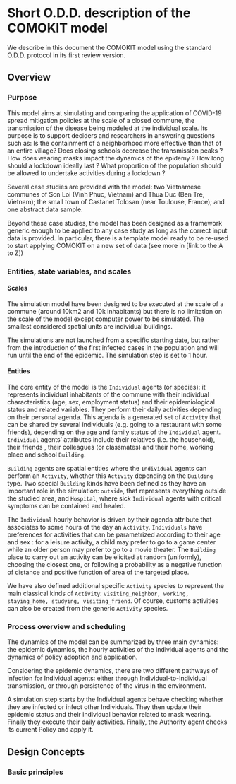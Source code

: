 # Short O.D.D. description of the COMOKIT model

We describe in this document the COMOKIT model using the standard O.D.D. protocol in its first review version.

## Overview 
### Purpose

This model aims at simulating and comparing the application of COVID-19 spread mitigation policies at the scale of a closed commune, the transmission of the disease being modeled at the individual scale. Its purpose is to support deciders and researchers in answering questions such as: Is the containment of a neighborhood more effective than that of an entire village? Does closing schools decrease the transmission peaks ? How does wearing masks impact the dynamics of the epidemy ? How long should a lockdown ideally last ? What proportion of the population should be allowed to undertake activities during a lockdown ?

Several case studies are provided with the model: two Vietnamese communes of Son Loi (Vinh Phuc, Vietnam) and Thua Duc (Ben Tre, Vietnam); the small town of Castanet Tolosan (near Toulouse, France); and one abstract data sample.

Beyond these case studies, the model has been designed as a framework generic enough to be applied to any case study as long as the correct input data is provided. In particular, there is a template model ready to be re-used to start applying COMOKIT on a new set of data (see more in [link to the A to Z])

### Entities, state variables, and scales
#### Scales
The simulation model have been designed to be executed at the scale of a commune (around 10km2 and 10k inhabitants) but there is no limitation on the scale of the model except computer power to be simulated. The smallest considered spatial units are individual buildings.

The simulations are not launched from a specific starting date, but rather from the introduction of the first infected cases in the population and will run until the end of the epidemic. The simulation step is set to 1 hour. 

#### Entities
The core entity of the model is the `Individual` agents (or species): it represents individual inhabitants of the commune with their individual characteristics (age, sex, employment status) and their epidemiological status and related variables. They perform their daily activities depending on their personal agenda. This agenda is a generated set of `Activity` that can be shared by several individuals (e.g. going to a restaurant with some friends), depending on the age and family status of the `Individual` agent. `Individual` agents’ attributes include their relatives (i.e. the household), their friends , their colleagues (or classmates) and their home, working place and school `Building`. 

`Building` agents are spatial entities where the `Individual` agents can perform an `Activity`, whether this `Activity` depending on the `Building` type. Two special `Building` kinds have been defined as they have an important role in the simulation: `outside`, that represents everything outside the studied area, and `Hospital`, where sick `Individual` agents with critical symptoms can be contained and healed.

The `Individual` hourly behavior is driven by their agenda attribute that associates to some hours of the day an `Activity`. `Individuals` have preferences for activities that can be parametrized according to their age and sex : for a leisure activity, a child may prefer to go to a game center while an older person may prefer to go to a movie theater.  The `Building`  place to carry out an activity can be elicited at random (uniformly),  choosing the closest one, or following a probability as a negative function of distance and positive function of area of the targeted place.

We have also defined additional specific `Activity` species to represent the main classical kinds of `Activity`: `visiting_neighbor, working, staying_home, studying, visiting_friend`. Of course, customs activities can also be created from the generic `Activity` species.

### Process overview and scheduling
The dynamics of the model can be summarized by three main dynamics: the epidemic dynamics, the hourly activities of the Individual agents and the dynamics of policy adoption and application.

Considering the epidemic dynamics, there are two different pathways of infection for Individual agents: either through Individual-to-Individual transmission, or through persistence of the virus in the environment. 

A simulation step starts by the Individual agents behave checking whether they are infected or infect other Individuals. They then update their epidemic status and their individual behavior related to mask wearing. Finally they execute their daily activities. Finally, the Authority agent checks its current Policy and apply it.

## Design Concepts
### Basic principles

